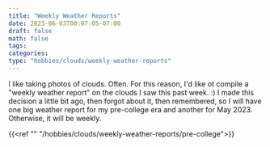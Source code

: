 ```yaml
---
title: "Weekly Weather Reports"
date: 2023-06-03T00:07:05-07:00
draft: false
math: false
tags: 
categories: 
type: "hobbies/clouds/weekly-weather-reports"
---
```


I like taking photos of clouds. Often. For this reason, I'd like ot compile a "weekly weather report" on the clouds I saw this past week. :) I made this decision a little bit ago, then forgot about it, then remembered, so I will have one big weather report for my pre-college era and another for May 2023. Otherwise, it will be weekly.

{{<ref "" "/hobbies/clouds/weekly-weather-reports/pre-college">}}
